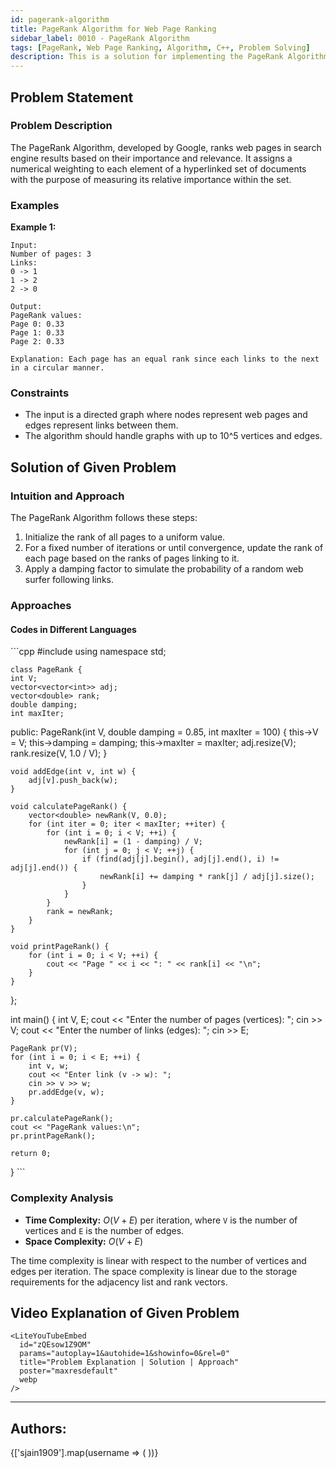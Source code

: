 ```yaml
---
id: pagerank-algorithm
title: PageRank Algorithm for Web Page Ranking
sidebar_label: 0010 - PageRank Algorithm
tags: [PageRank, Web Page Ranking, Algorithm, C++, Problem Solving]
description: This is a solution for implementing the PageRank Algorithm to rank web pages based on their importance and relevance.
---
```


## Problem Statement 

### Problem Description

The PageRank Algorithm, developed by Google, ranks web pages in search engine results based on their importance and relevance. It assigns a numerical weighting to each element of a hyperlinked set of documents with the purpose of measuring its relative importance within the set.

### Examples

**Example 1:**

```plaintext
Input: 
Number of pages: 3
Links: 
0 -> 1
1 -> 2
2 -> 0

Output: 
PageRank values:
Page 0: 0.33
Page 1: 0.33
Page 2: 0.33

Explanation: Each page has an equal rank since each links to the next in a circular manner.
```

### Constraints

- The input is a directed graph where nodes represent web pages and edges represent links between them.
- The algorithm should handle graphs with up to 10^5 vertices and edges.

## Solution of Given Problem

### Intuition and Approach

The PageRank Algorithm follows these steps:

1. Initialize the rank of all pages to a uniform value.
2. For a fixed number of iterations or until convergence, update the rank of each page based on the ranks of pages linking to it.
3. Apply a damping factor to simulate the probability of a random web surfer following links.

### Approaches

#### Codes in Different Languages

<Tabs>
  <TabItem value="cpp" label="C++">
  <SolutionAuthor name="sjain1909"/>
   ```cpp
    #include <bits/stdc++.h>
    using namespace std;

    class PageRank {
    int V; 
    vector<vector<int>> adj; 
    vector<double> rank; 
    double damping; 
    int maxIter; 

public:
    PageRank(int V, double damping = 0.85, int maxIter = 100) {
        this->V = V;
        this->damping = damping;
        this->maxIter = maxIter;
        adj.resize(V);
        rank.resize(V, 1.0 / V);
    }

    void addEdge(int v, int w) {
        adj[v].push_back(w);
    }

    void calculatePageRank() {
        vector<double> newRank(V, 0.0);
        for (int iter = 0; iter < maxIter; ++iter) {
            for (int i = 0; i < V; ++i) {
                newRank[i] = (1 - damping) / V;
                for (int j = 0; j < V; ++j) {
                    if (find(adj[j].begin(), adj[j].end(), i) != adj[j].end()) {
                        newRank[i] += damping * rank[j] / adj[j].size();
                    }
                }
            }
            rank = newRank;
        }
    }

    void printPageRank() {
        for (int i = 0; i < V; ++i) {
            cout << "Page " << i << ": " << rank[i] << "\n";
        }
    }
};

int main() {
    int V, E;
    cout << "Enter the number of pages (vertices): ";
    cin >> V;
    cout << "Enter the number of links (edges): ";
    cin >> E;

    PageRank pr(V);
    for (int i = 0; i < E; ++i) {
        int v, w;
        cout << "Enter link (v -> w): ";
        cin >> v >> w;
        pr.addEdge(v, w);
    }

    pr.calculatePageRank();
    cout << "PageRank values:\n";
    pr.printPageRank();

    return 0;
}
    ```
  </TabItem>  
</Tabs>

### Complexity Analysis

- **Time Complexity:** $O(V + E)$ per iteration, where `V` is the number of vertices and `E` is the number of edges.
- **Space Complexity:** $O(V + E)$

The time complexity is linear with respect to the number of vertices and edges per iteration. The space complexity is linear due to the storage requirements for the adjacency list and rank vectors.

## Video Explanation of Given Problem

    <LiteYouTubeEmbed
      id="zQEsow1Z9OM"
      params="autoplay=1&autohide=1&showinfo=0&rel=0"
      title="Problem Explanation | Solution | Approach"
      poster="maxresdefault"
      webp 
    />
---

<h2>Authors:</h2>

<div style={{display: 'flex', flexWrap: 'wrap', justifyContent: 'space-between', gap: '10px'}}>
{['sjain1909'].map(username => (
 <Author key={username} username={username} />
))}
</div>
